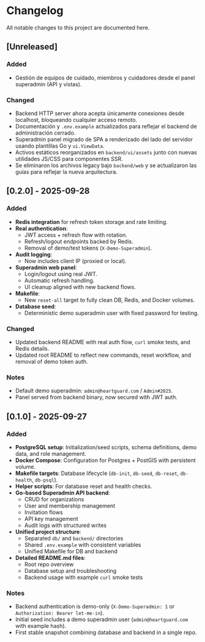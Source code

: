 # Changelog

All notable changes to this project are documented here.

## [Unreleased]

### Added

-   Gestión de equipos de cuidado, miembros y cuidadores desde el panel superadmin (API y vistas).

### Changed

-   Backend HTTP server ahora acepta únicamente conexiones desde localhost, bloqueando cualquier acceso remoto.
-   Documentación y `.env.example` actualizados para reflejar el backend de administración cerrado.
-   Superadmin panel migrado de SPA a renderizado del lado del servidor usando plantillas Go y `ui.ViewData`.
-   Activos estáticos reorganizados en `backend/ui/assets` junto con nuevas utilidades JS/CSS para componentes SSR.
-   Se eliminaron los archivos legacy bajo `backend/web` y se actualizaron las guías para reflejar la nueva arquitectura.

## [0.2.0] - 2025-09-28

### Added

-   **Redis integration** for refresh token storage and rate limiting.
-   **Real authentication**:
    -   JWT access + refresh flow with rotation.
    -   Refresh/logout endpoints backed by Redis.
    -   Removal of demo/test tokens (`X-Demo-Superadmin`).
-   **Audit logging**:
    -   Now includes client IP (proxied or local).
-   **Superadmin web panel**:
    -   Login/logout using real JWT.
    -   Automatic refresh handling.
    -   UI cleanup aligned with new backend flows.
-   **Makefile**:
    -   New `reset-all` target to fully clean DB, Redis, and Docker volumes.
-   **Database seed**:
    -   Deterministic demo superadmin user with fixed password for testing.

### Changed

-   Updated backend README with real auth flow, `curl` smoke tests, and Redis details.
-   Updated root README to reflect new commands, reset workflow, and removal of demo token auth.

### Notes

-   Default demo superadmin: `admin@heartguard.com` / `Admin#2025`.
-   Panel served from backend binary, now secured with JWT auth.

## [0.1.0] - 2025-09-27

### Added

-   **PostgreSQL setup**: Initialization/seed scripts, schema definitions, demo data, and role management.
-   **Docker Compose**: Configuration for Postgres + PostGIS with persistent volume.
-   **Makefile targets**: Database lifecycle (`db-init`, `db-seed`, `db-reset`, `db-health`, `db-psql`).
-   **Helper scripts**: For database reset and health checks.
-   **Go-based Superadmin API backend**:
    -   CRUD for organizations
    -   User and membership management
    -   Invitation flows
    -   API key management
    -   Audit logs with structured writes
-   **Unified project structure**:
    -   Separated `db/` and `backend/` directories
    -   Shared `.env.example` with consistent variables
    -   Unified Makefile for DB and backend
-   **Detailed README.md files**:
    -   Root repo overview
    -   Database setup and troubleshooting
    -   Backend usage with example `curl` smoke tests

### Notes

-   Backend authentication is demo-only (`X-Demo-Superadmin: 1` or `Authorization: Bearer let-me-in`).
-   Initial seed includes a demo superadmin user (`admin@heartguard.com` with example hash).
-   First stable snapshot combining database and backend in a single repo.
